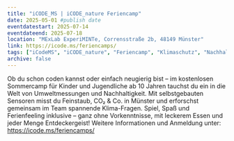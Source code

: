 ```yaml
---
title: "iCODE_MS | iCODE_nature Feriencamp"
date: 2025-05-01 #publish date
eventdatestart: 2025-07-14
eventdateend: 2025-07-18
location: "MExLab ExperiMINTe, Corrensstraße 2b, 48149 Münster"
link: https://icode.ms/feriencamps/
tags: ["iCodeMS", "iCODE_nature", "Feriencamp", "Klimaschutz", "Nachhaltigkeit"]
archive: false
---
```


Ob du schon coden kannst oder einfach neugierig bist – im kostenlosen Sommercamp für Kinder und Jugendliche ab 10 Jahren tauchst du ein in die Welt von Umweltmessungen und Nachhaltigkeit. Mit selbstgebauten Sensoren misst du Feinstaub, CO₂ & Co. in Münster und erforschst gemeinsam im Team spannende Klima-Fragen. Spiel, Spaß und Ferienfeeling inklusive – ganz ohne Vorkenntnisse, mit leckerem Essen und jeder Menge Entdeckergeist! Weitere Informationen und Anmeldung unter: https://icode.ms/feriencamps/
